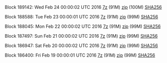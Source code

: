 Block 189142: Wed Feb 24 00:00:02 UTC 2016 [7z](https://transfer.sh/THgVZ/bootstrap.dat.20160224.7z) (91M) [zip](https://transfer.sh/SY6K8/bootstrap.dat.20160224.zip) (100M) [SHA256](https://transfer.sh/145FYi/sha256.txt)

Block 188588: Tue Feb 23 00:00:01 UTC 2016 [7z](https://transfer.sh/13cI6m/bootstrap.dat.20160223.7z) (91M) [zip](https://transfer.sh/UGHEu/bootstrap.dat.20160223.zip) (99M) [SHA256](https://transfer.sh/IBUKN/sha256.txt)

Block 188045: Mon Feb 22 00:00:02 UTC 2016 [7z](https://transfer.sh/1KVRA/bootstrap.dat.20160222.7z) (91M) [zip](https://transfer.sh/ZmR9a/bootstrap.dat.20160222.zip) (99M) [SHA256](https://transfer.sh/EeRP8/sha256.txt)

Block 187497: Sun Feb 21 00:00:02 UTC 2016 [7z](https://transfer.sh/8taNk/bootstrap.dat.20160221.7z) (91M) [zip](https://transfer.sh/eqpQv/bootstrap.dat.20160221.zip) (99M) [SHA256](https://transfer.sh/R2r8K/sha256.txt)

Block 186947: Sat Feb 20 00:00:02 UTC 2016 [7z](https://transfer.sh/4G94n/bootstrap.dat.20160220.7z) (91M) [zip](https://transfer.sh/LAjlF/bootstrap.dat.20160220.zip) (99M) [SHA256](https://transfer.sh/8u02z/sha256.txt)

Block 186400: Fri Feb 19 00:00:01 UTC 2016 [7z](https://transfer.sh/Vmp4e/bootstrap.dat.20160219.7z) (91M) [zip](https://transfer.sh/LEQpu/bootstrap.dat.20160219.zip) (99M) [SHA256](https://transfer.sh/yqve0/sha256.txt)

